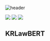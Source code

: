 ![header](https://capsule-render.vercel.app/api?type=transparent&color=gradient&height=300&section=header&text=%20KRLawBERT%20&fontColor=f7e600&textBg=true&fontSize=100)

<img src="https://img.shields.io/badge/BERT-3776AB?style=flat-square&logo=Gitee&logoColor=f7e600"/> <img src="https://img.shields.io/badge/Python-3776AB?style=flat-square&logo=Python&logoColor=f7e600"/> <img src="https://img.shields.io/badge/Colab-3776AB?style=flat-square&logo=Google Colab&logoColor=f7e600"/> 


## KRLawBERT
